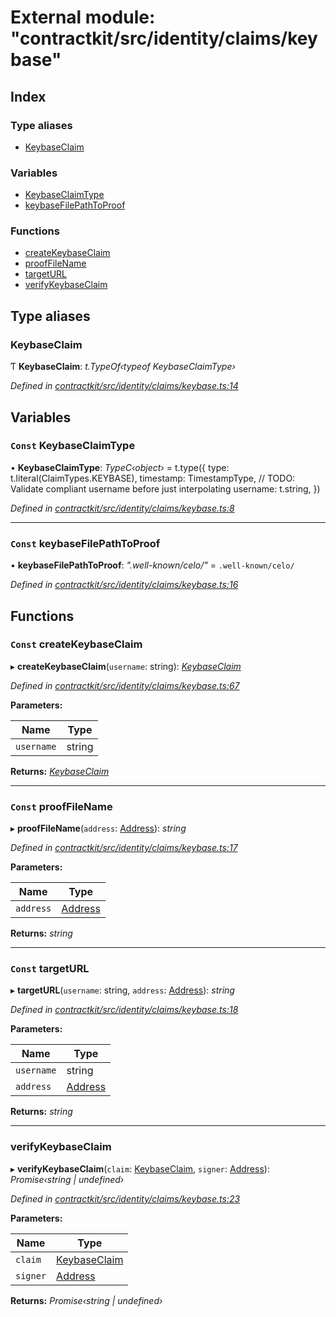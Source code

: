 # External module: "contractkit/src/identity/claims/keybase"

## Index

### Type aliases

* [KeybaseClaim](_contractkit_src_identity_claims_keybase_.md#keybaseclaim)

### Variables

* [KeybaseClaimType](_contractkit_src_identity_claims_keybase_.md#const-keybaseclaimtype)
* [keybaseFilePathToProof](_contractkit_src_identity_claims_keybase_.md#const-keybasefilepathtoproof)

### Functions

* [createKeybaseClaim](_contractkit_src_identity_claims_keybase_.md#const-createkeybaseclaim)
* [proofFileName](_contractkit_src_identity_claims_keybase_.md#const-prooffilename)
* [targetURL](_contractkit_src_identity_claims_keybase_.md#const-targeturl)
* [verifyKeybaseClaim](_contractkit_src_identity_claims_keybase_.md#verifykeybaseclaim)

## Type aliases

###  KeybaseClaim

Ƭ **KeybaseClaim**: *t.TypeOf‹typeof KeybaseClaimType›*

*Defined in [contractkit/src/identity/claims/keybase.ts:14](https://github.com/celo-org/celo-monorepo/blob/master/packages/contractkit/src/identity/claims/keybase.ts#L14)*

## Variables

### `Const` KeybaseClaimType

• **KeybaseClaimType**: *TypeC‹object›* = t.type({
  type: t.literal(ClaimTypes.KEYBASE),
  timestamp: TimestampType,
  // TODO: Validate compliant username before just interpolating
  username: t.string,
})

*Defined in [contractkit/src/identity/claims/keybase.ts:8](https://github.com/celo-org/celo-monorepo/blob/master/packages/contractkit/src/identity/claims/keybase.ts#L8)*

___

### `Const` keybaseFilePathToProof

• **keybaseFilePathToProof**: *".well-known/celo/"* = `.well-known/celo/`

*Defined in [contractkit/src/identity/claims/keybase.ts:16](https://github.com/celo-org/celo-monorepo/blob/master/packages/contractkit/src/identity/claims/keybase.ts#L16)*

## Functions

### `Const` createKeybaseClaim

▸ **createKeybaseClaim**(`username`: string): *[KeybaseClaim](_contractkit_src_identity_claims_keybase_.md#keybaseclaim)*

*Defined in [contractkit/src/identity/claims/keybase.ts:67](https://github.com/celo-org/celo-monorepo/blob/master/packages/contractkit/src/identity/claims/keybase.ts#L67)*

**Parameters:**

Name | Type |
------ | ------ |
`username` | string |

**Returns:** *[KeybaseClaim](_contractkit_src_identity_claims_keybase_.md#keybaseclaim)*

___

### `Const` proofFileName

▸ **proofFileName**(`address`: [Address](_contractkit_src_base_.md#address)): *string*

*Defined in [contractkit/src/identity/claims/keybase.ts:17](https://github.com/celo-org/celo-monorepo/blob/master/packages/contractkit/src/identity/claims/keybase.ts#L17)*

**Parameters:**

Name | Type |
------ | ------ |
`address` | [Address](_contractkit_src_base_.md#address) |

**Returns:** *string*

___

### `Const` targetURL

▸ **targetURL**(`username`: string, `address`: [Address](_contractkit_src_base_.md#address)): *string*

*Defined in [contractkit/src/identity/claims/keybase.ts:18](https://github.com/celo-org/celo-monorepo/blob/master/packages/contractkit/src/identity/claims/keybase.ts#L18)*

**Parameters:**

Name | Type |
------ | ------ |
`username` | string |
`address` | [Address](_contractkit_src_base_.md#address) |

**Returns:** *string*

___

###  verifyKeybaseClaim

▸ **verifyKeybaseClaim**(`claim`: [KeybaseClaim](_contractkit_src_identity_claims_keybase_.md#keybaseclaim), `signer`: [Address](_contractkit_src_base_.md#address)): *Promise‹string | undefined›*

*Defined in [contractkit/src/identity/claims/keybase.ts:23](https://github.com/celo-org/celo-monorepo/blob/master/packages/contractkit/src/identity/claims/keybase.ts#L23)*

**Parameters:**

Name | Type |
------ | ------ |
`claim` | [KeybaseClaim](_contractkit_src_identity_claims_keybase_.md#keybaseclaim) |
`signer` | [Address](_contractkit_src_base_.md#address) |

**Returns:** *Promise‹string | undefined›*
